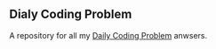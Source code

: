 ## Dialy Coding Problem

A repository for all my [Daily Coding Problem](https://www.dailycodingproblem.com/) anwsers. 


